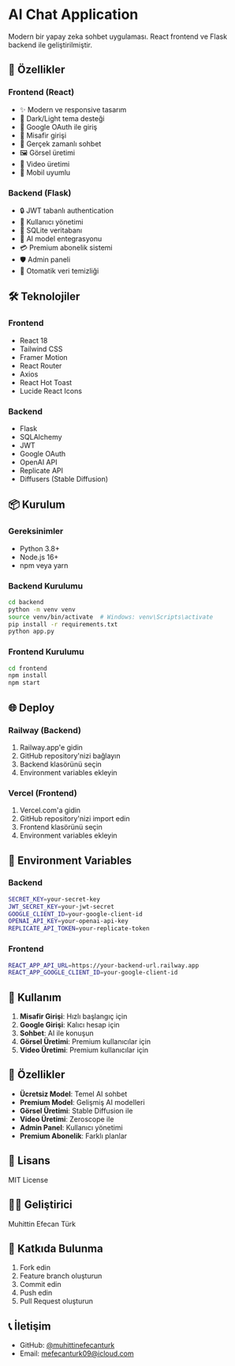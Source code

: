# AI Chat Application

Modern bir yapay zeka sohbet uygulaması. React frontend ve Flask backend ile geliştirilmiştir.

## 🚀 Özellikler

### Frontend (React)
- ✨ Modern ve responsive tasarım
- 🌙 Dark/Light tema desteği
- 🔐 Google OAuth ile giriş
- 👤 Misafir girişi
- 💬 Gerçek zamanlı sohbet
- 🖼️ Görsel üretimi
- 🎥 Video üretimi
- 📱 Mobil uyumlu

### Backend (Flask)
- 🔒 JWT tabanlı authentication
- 👥 Kullanıcı yönetimi
- 💾 SQLite veritabanı
- 🤖 AI model entegrasyonu
- 💳 Premium abonelik sistemi
- 🛡️ Admin paneli
- 🧹 Otomatik veri temizliği

## 🛠️ Teknolojiler

### Frontend
- React 18
- Tailwind CSS
- Framer Motion
- React Router
- Axios
- React Hot Toast
- Lucide React Icons

### Backend
- Flask
- SQLAlchemy
- JWT
- Google OAuth
- OpenAI API
- Replicate API
- Diffusers (Stable Diffusion)

## 📦 Kurulum

### Gereksinimler
- Python 3.8+
- Node.js 16+
- npm veya yarn

### Backend Kurulumu
```bash
cd backend
python -m venv venv
source venv/bin/activate  # Windows: venv\Scripts\activate
pip install -r requirements.txt
python app.py
```

### Frontend Kurulumu
```bash
cd frontend
npm install
npm start
```

## 🌐 Deploy

### Railway (Backend)
1. Railway.app'e gidin
2. GitHub repository'nizi bağlayın
3. Backend klasörünü seçin
4. Environment variables ekleyin

### Vercel (Frontend)
1. Vercel.com'a gidin
2. GitHub repository'nizi import edin
3. Frontend klasörünü seçin
4. Environment variables ekleyin

## 🔧 Environment Variables

### Backend
```bash
SECRET_KEY=your-secret-key
JWT_SECRET_KEY=your-jwt-secret
GOOGLE_CLIENT_ID=your-google-client-id
OPENAI_API_KEY=your-openai-api-key
REPLICATE_API_TOKEN=your-replicate-token
```

### Frontend
```bash
REACT_APP_API_URL=https://your-backend-url.railway.app
REACT_APP_GOOGLE_CLIENT_ID=your-google-client-id
```

## 📱 Kullanım

1. **Misafir Girişi**: Hızlı başlangıç için
2. **Google Girişi**: Kalıcı hesap için
3. **Sohbet**: AI ile konuşun
4. **Görsel Üretimi**: Premium kullanıcılar için
5. **Video Üretimi**: Premium kullanıcılar için

## 🎯 Özellikler

- **Ücretsiz Model**: Temel AI sohbet
- **Premium Model**: Gelişmiş AI modelleri
- **Görsel Üretimi**: Stable Diffusion ile
- **Video Üretimi**: Zeroscope ile
- **Admin Panel**: Kullanıcı yönetimi
- **Premium Abonelik**: Farklı planlar

## 📄 Lisans

MIT License

## 👨‍💻 Geliştirici

Muhittin Efecan Türk

## 🤝 Katkıda Bulunma

1. Fork edin
2. Feature branch oluşturun
3. Commit edin
4. Push edin
5. Pull Request oluşturun

## 📞 İletişim

- GitHub: [@muhittinefecanturk](https://github.com/muhittinefecanturk)
- Email: mefecanturk09@icloud.com
